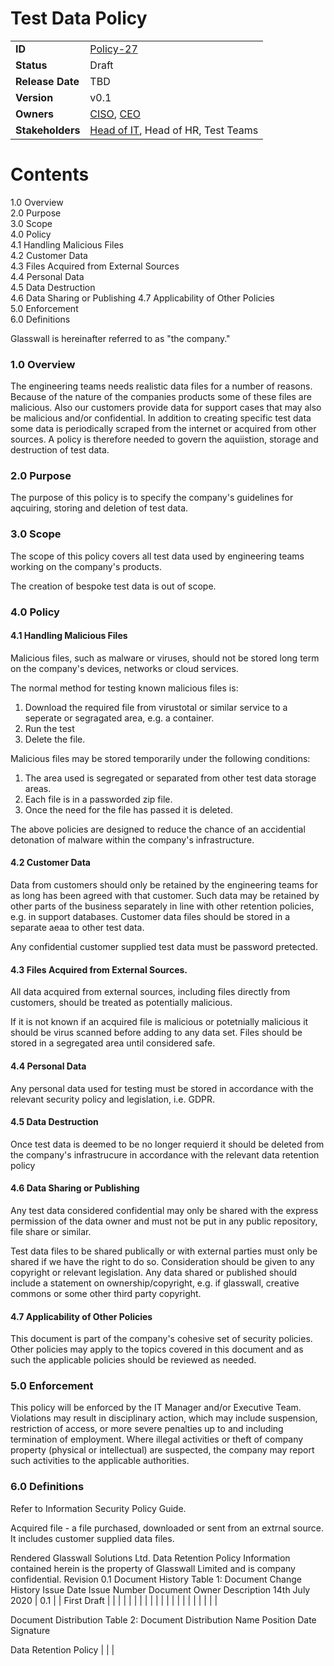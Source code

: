 # Test Data Policy


|                  |            | 
|------------------|------------|
| **ID**           | [Policy-27](https://glasswall.atlassian.net/browse/POLICY-27) |
| **Status**       | Draft      |
| **Release Date** | TBD        |
| **Version**      | v0.1       |
| **Owners**       | [CISO](https://glasswall.atlassian.net/browse/ROLE-38), [CEO](https://glasswall.atlassian.net/browse/ROLE-37)       |
| **Stakeholders** | [Head of IT](https://glasswall.atlassian.net/browse/ROLE-43), Head of HR, Test Teams|

# Contents


 1.0 Overview        
 2.0 Purpose        
 3.0 Scope        
 4.0 Policy        
 4.1 Handling Malicious Files      
 4.2 Customer Data  
 4.3 Files Acquired from External Sources       
 4.4 Personal Data        
 4.5 Data Destruction        
 4.6 Data Sharing or Publishing
 4.7 Applicability of Other Policies        
 5.0 Enforcement        
 6.0 Definitions        

Glasswall is hereinafter referred to as &quot;the company.&quot;

### 1.0 Overview

The engineering teams needs realistic data files for a number of reasons. Because of the nature of the companies products some of these files are malicious. Also our customers provide data for support cases that may also be malicious and/or confidential. In addition to creating specific test data some data is periodically scraped from the internet or acquired from other sources. A policy is therefore needed to govern the aquiistion, storage and destruction of test data.

### 2.0 Purpose

The purpose of this policy is to specify the company&#39;s guidelines for aqcuiring, storing and deletion of test data. 

### 3.0 Scope

The scope of this policy covers all test data used by engineering teams working on the company&#39;s products.

The creation of bespoke test data is out of scope.


### 4.0 Policy

#### 4.1 Handling Malicious Files

Malicious files, such as malware or viruses, should not be stored long term on the company&#39;s devices, networks or cloud services. 

The normal method for testing known malicious files is:

1) Download the required file from virustotal or similar service to a seperate or segragated area, e.g. a container.
2) Run the test
3) Delete the file.

Malicious files may be stored temporarily under the following conditions:

1) The area used is segregated or separated from other test data storage areas.
2) Each file is in a passworded zip file.
3) Once the need for the file has passed it is deleted.

The above policies are designed to reduce the chance of an accidential detonation of malware within the company&#39;s infrastructure.

#### 4.2 Customer Data

Data from customers should only be retained by the engineering teams for as long has been agreed with that customer. Such data may be retained by other parts of the business separately in line with other retention policies, e.g. in support databases. Customer data files should be stored in a separate aeaa to other test data. 

Any confidential customer supplied test data must be password pretected.


#### 4.3 Files Acquired from External Sources.

All data acquired from external sources, including files directly from customers, should be treated as potentially malicious.

If it is not known if an acquired file is malicious or potetnially malicious it should be virus scanned before adding to any data set. Files should be stored in a segregated area until considered safe.


#### 4.4 Personal Data

Any personal data used for testing must be stored in accordance with the relevant security policy and legislation, i.e. GDPR.


#### 4.5 Data Destruction

Once test data is deemed to be no longer requierd it should be deleted from the company&#39;s infrastrucure in accordance with the relevant data retention policy

#### 4.6 Data Sharing or Publishing

Any test data considered confidential may only be shared with the express permission of the data owner and must not be put in any public repository, file share or similar. 

Test data files to be shared publically or with external parties must only be shared if we have the right to do so. Consideration should be given to any copyright or relevant legislation. Any data shared or published should include a statement on ownership/copyright, e.g. if glasswall, creative commons or some other third party copyright.

#### 4.7 Applicability of Other Policies

This document is part of the company&#39;s cohesive set of security policies.  Other policies may apply to the topics covered in this document and as such the applicable policies should be reviewed as needed.

### 5.0 Enforcement

This policy will be enforced by the IT Manager and/or Executive Team. Violations may result in disciplinary action, which may include suspension, restriction of access, or more severe penalties up to and including termination of employment. Where illegal activities or theft of company property (physical or intellectual) are suspected, the company may report such activities to the applicable authorities.

### 6.0 Definitions

Refer to Information Security Policy Guide.

Acquired file - a file purchased, downloaded or sent from an extrnal source. It includes customer supplied data files.

Rendered
Glasswall Solutions Ltd.
Data
Retention Policy
Information contained herein is the property of Glasswall Limited and is company confidential.
Revision 0.1
Document History
Table 1: Document Change History
Issue Date	Issue Number	Document Owner	Description
14th July  2020 | 0.1 | | First Draft | | | | | | | | | | | | | | | | | | | | |

Document Distribution
Table 2: Document Distribution
Name	Position	Date	Signature


Data Retention Policy
| | |

